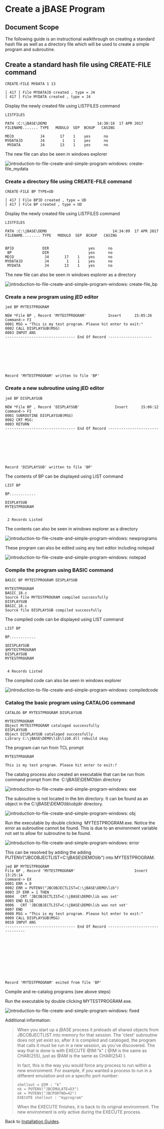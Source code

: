 # Create a jBASE Program

<PageHeader />

## Document Scope

The following guide is an instructional walkthrough on creating a standard hash file as well as a directory file which will be used to create a simple program and subroutine.

## Create a standard hash file using CREATE-FILE command

```
CREATE-FILE MYDATA 1 13

[ 417 ] File MYDATA]D created , type = J4
[ 417 ] File MYDATA created , type = J4
```

Display the newly created file using LISTFILES command

```
LISTFILES

PATH :C:\jBASE\DEMO                       14:30:18  17 APR 2017
FILENAME....... TYPE   MODULO  SEP  BCKUP   CASING

MD]D            J4       17    1    yes      no
MYDATA]D        J4        1    1    yes      no
 MYDATA         J4       13    1    yes      no
```

The new file can also be seen in windows explorer

![introduction-to-file-create-and-simple-program-windows: create-file_mydata](./create-file_mydata.png)

### Create a directory file using CREATE-FILE command

```
CREATE-FILE BP TYPE=UD

[ 417 ] File BP]D created , type = UD
[ 417 ] File BP created , type = UD
```

Display the newly created file using LISTFILES command

```
LISTFILES

PATH :C:\jBASE\DEMO                              14:34:09  17 APR 2017
FILENAME........ TYPE   MODULO  SEP  BCKUP   CASING


BP]D             DIR                  yes      no
 BP              DIR                  yes      no
MD]D              J4       17    1    yes      no
MYDATA]D          J4        1    1    yes      no
 MYDATA           J4       13    1    yes      no
```

The new file can also be seen in windows explorer as a directory

![introduction-to-file-create-and-simple-program-windows: create-file_bp](./create-file_bp.png)

### Create a new program using jED editor

```
jed BP MYTESTPROGRAM

NEW *File BP , Record 'MYTESTPROGRAM'          Insert      15:05:26
Command-> FI
0001 MSG = "This is my test program. Please hit enter to exit:"
0002 CALL DISPLAYSUB(MSG)
0003 INPUT ANS
-------------------------------- End Of Record --------------------








Record 'MYTESTPROGRAM' written to file 'BP'
```

### Create a new subroutine using jED editor

```
jed BP DISPLAYSUB

NEW *File BP , Record 'DISPLAYSUB'                Insert      15:06:12
Command-> FI
0001 SUBROUTINE DISPLAYSUB(MSG)
0002 CRT MSG:
0003 RETURN
-------------------------------- End Of Record -----------------------








Record 'DISPLAYSUB' written to file 'BP'
```

The contents of BP can be displayed using LIST command

```
LIST BP

BP............

DISPLAYSUB
MYTESTPROGRAM


 2 Records Listed
```

The contents can also be seen in windows explorer as a directory

![introduction-to-file-create-and-simple-program-windows: newprograms](./newprograms.png)

These program can also be edited using any text editor including notepad

![introduction-to-file-create-and-simple-program-windows: notepad](./notepad.png)

### Compile the program using BASIC command

```
BASIC BP MYTESTPROGRAM DISPLAYSUB

MYTESTPROGRAM
BASIC_18.c
Source file MYTESTPROGRAM compiled successfully
DISPLAYSUB
BASIC_18.c
Source file DISPLAYSUB compiled successfully
```

The compiled code can be displayed using LIST command

```
LIST BP
```

```
BP............

$DISPLAYSUB
$MYTESTPROGRAM
DISPLAYSUB
MYTESTPROGRAM


 4 Records Listed
```

The compiled code can also be seen in windows explorer

![introduction-to-file-create-and-simple-program-windows: compiledcode](./compiledcode.png)

### Catalog the basic program using CATALOG command

```
CATALOG BP MYTESTPROGRAM DISPLAYSUB

MYTESTPROGRAM
Object MYTESTPROGRAM cataloged successfully
DISPLAYSUB
Object DISPLAYSUB cataloged successfully
Library C:\jBASE\DEMO\lib\lib0.dll rebuild okay
```

The program can run from TCL prompt

```
MYTESTPROGRAM

This is my test program. Please hit enter to exit:?
```

The catalog process also created an executable that can be run from command prompt from the  C:\jBASE\DEMO\bin directory

![introduction-to-file-create-and-simple-program-windows: exe](./exe.png)

The subroutine is not located in the bin directory. It can be found as an object in the C:\jBASE\DEMO\lib\objdir directory.

![introduction-to-file-create-and-simple-program-windows: obj](./obj.png)

Run the executable by double clicking  MYTESTPROGRAM.exe. Notice the error as subroutine cannot be found. This is due to an environment variable not set to allow for subroutine to be found.

![introduction-to-file-create-and-simple-program-windows: error](./error.png)

This can be resolved by adding the adding PUTENV("JBCOBJECTLIST=C:\jBASE\DEMO\lib") into MYTESTPROGRAM.

```
jed BP MYTESTPROGRAM
File BP , Record 'MYTESTPROGRAM'                           Insert      13:25:14
Command-> EX
0001 ERR = 0
0002 ERR = PUTENV("JBCOBJECTLIST=C:\jBASE\DEMO\lib")
0003 IF ERR = 1 THEN
0004   CRT 'JBCOBJECTLIST=C:\jBASE\DEMO\lib was set'
0005 END ELSE
0006   CRT 'JBCOBJECTLIST=C:\jBASE\DEMO\lib was not set'
0007 END
0008 MSG = "This is my test program. Please hit enter to exit:"
0009 CALL DISPLAYSUB(MSG)
0010 INPUT ANS
-------------------------------- End Of Record --------------------------------











Record 'MYTESTPROGRAM' exited from file 'BP'
```

Compile and re-catalog programs (see above steps)

Run the executable by double clicking MYTESTPROGRAM.exe.

![introduction-to-file-create-and-simple-program-windows: fixed](./fixed.png)

Additional information:

> When you start up a jBASE process it preloads all shared objects from JBCOBJECTLIST into memory for that session. The 'ctest' subroutine does not yet exist so, after it is compiled and cataloged, the program that calls it must be run in a new session, as you've discovered. The way that is done is with EXECUTE @IM:"k" ( @IM is the same as CHAR(255), just as @AM is the same as CHAR(254) ).
>
> In fact, this is the way you would force any process to run within a new environment. For example, if you wanted a process to run in a different emulation and on a specific port number:
>
> ```
> shellout = @IM : "k"
> ok = PUTENV("JBCEMULATE=D3")
> ok = PUTENV("JBCPORTNO=42")
> EXECUTE shellout : "myprogram"
> ```
>
> When the EXECUTE finishes, it is back to its original environment. The new environment is only active during the EXECUTE process.

Back to [Installation Guides](./../README.md).

<PageFooter />
